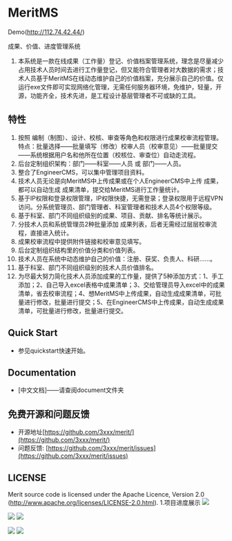 # MeritMS

Demo(http://112.74.42.44/)

成果、价值、进度管理系统
1. 本系统是一款在线成果（工作量）登记、价值档案管理系统，理念是尽量减少占用技术人员时间去进行工作量登记，但又能符合管理者对大数据的需求；技术人员基于MeritMS在线动态维护自己的价值档案，充分展示自己的价值。仅运行exe文件即可实现网络化管理，无需任何服务器环境，免维护，轻量，开源，功能齐全，技术先进，是工程设计基层管理者不可或缺的工具。


## 特性

1. 按照 编制（制图）、设计、校核、审查等角色和权限进行成果校审流程管理。特点：批量选择——批量填写（修改）校审人员（校审意见）——批量提交——系统根据用户名和他所在位置（校核位、审查位）自动走流程。
2. 后台定制组织架构：部门——科室——人员 或 部门——人员。
3. 整合了EngineerCMS，可以集中管理项目资料。
4. 技术人员无论是向MeritMS中上传成果或在个人EngineerCMS中上传 成果，都可以自动生成 成果清单，提交给MeritMS进行工作量统计。
5. 基于IP权限和登录权限管理，IP权限快捷，无需登录；登录权限用于远程VPN访问。分系统管理员、部门管理者、科室管理者和技术人员4个权限等级。
6. 基于科室、部门不同组织级别的成果、项目、贡献、排名等统计展示。
7. 分技术人员和系统管理员2种批量添加 成果列表，后者无需经过层层校审流程，直接进入统计。
8. 成果校审流程中提供附件链接和校审意见填写。
9. 后台定制组织结构里的价值分类和价值列表。
10. 技术人员在系统中动态维护自己的价值：注册、获奖、负责人、科研……。
11. 基于科室、部门不同组织级别的技术人员价值排名。
12. 为尽最大努力简化技术人员添加成果的工作量，提供了5种添加方式：1、手工添加；2、自己导入excel表格中成果清单；3、交给管理员导入excel中的成果清单，省去校审流程；4、想MeritMS中上传成果，自动生成成果清单，可批量进行修改，批量进行提交；5、在EngineerCMS中上传成果，自动生成成果清单，可批量进行修改，批量进行提交。

## Quick Start

* 参见quickstart快速开始。

## Documentation

* [中文文档]——请查阅document文件夹

## 免费开源和问题反馈

* 开源地址[https://github.com/3xxx/merit/](https://github.com/3xxx/merit/)
* 问题反馈: [https://github.com/3xxx/merit/issues](https://github.com/3xxx/merit/issues)

## LICENSE

Merit source code is licensed under the Apache Licence, Version 2.0
(http://www.apache.org/licenses/LICENSE-2.0.html).
1.项目进度展示
![](https://cloud.githubusercontent.com/assets/10678867/25748417/8dc743b0-31dd-11e7-920f-8a54f7e5b23d.png)

![](https://user-images.githubusercontent.com/10678867/33466124-e8c03198-d686-11e7-8359-b394064e6c39.png)
![](https://user-images.githubusercontent.com/10678867/33466218-73d4e562-d687-11e7-971c-47d6613d1699.png)

![](https://user-images.githubusercontent.com/10678867/33466220-7401580e-d687-11e7-84f0-758e3c4be83d.png)
![](https://user-images.githubusercontent.com/10678867/31264191-fe325a56-aa99-11e7-9689-5cc1c130de85.gif)
